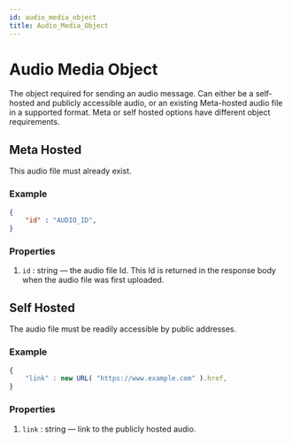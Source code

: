 ```yaml
---
id: audio_media_object
title: Audio_Media_Object
---
```


# Audio Media Object
The object required for sending an audio message. Can either be a self-hosted and publicly accessible audio, or an existing Meta-hosted audio file in a supported format. Meta or self hosted options have different object requirements.

## Meta Hosted
This audio file must already exist.

### Example
```json
{
    "id" : "AUDIO_ID",
}
```

### Properties
1. `id` : string — the audio file Id. This Id is returned in the response body when the audio file was first uploaded.

## Self Hosted
The audio file must be readily accessible by public addresses.

### Example
```js
{
    "link" : new URL( "https://www.example.com" ).href,
}
```

### Properties
1. `link` :  string — link to the publicly hosted audio.
